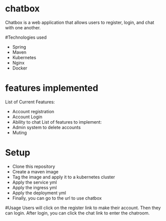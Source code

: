 # chatbox

Chatbox is a web application that allows users to register, login, and chat with one another. 

#Technologies used
* Spring 
* Maven
* Kubernetes
* Nginx
* Docker

# features implemented
List of Current Features:
* Account registration
* Account Login
* Ability to chat
List of features to implement:
* Admin system to delete accounts
* Muting

# Setup
* Clone this repository
* Create a maven image
* Tag the image and apply it to a kubernetes cluster
* Apply the service yml
* Apply the ingress yml
* Apply the deployment yml
* Finally, you can go to the url to use chatbox

#Usage
Users will click on the register link to make their account. Then they can login. After login, you can click the chat link to enter the chatroom.



